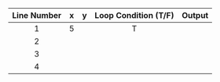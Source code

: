 Line Number | x | y | Loop Condition (T/F) | Output 
:----------:|:-:|:-:|:--------------------:|:------:
1           | 5 |   |           T          |        
2           |   |   |                      |        
3           |   |   |                      |        
4           |   |   |                      |        